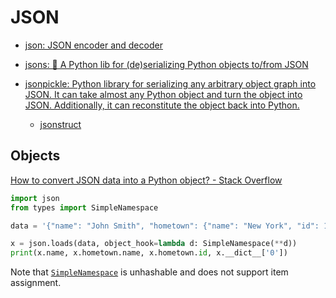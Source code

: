 # JSON
- [json: JSON encoder and decoder](https://docs.python.org/3/library/json.html)

- [jsons: 🐍 A Python lib for (de)serializing Python objects to/from JSON](https://github.com/ramonhagenaars/jsons)

- [jsonpickle: Python library for serializing any arbitrary object graph into JSON. It can take almost any Python object and turn the object into JSON. Additionally, it can reconstitute the object back into Python.](https://github.com/jsonpickle/jsonpickle)
  - [jsonstruct](https://github.com/initialxy/jsonstruct)

## Objects
[How to convert JSON data into a Python object? - Stack Overflow](https://stackoverflow.com/questions/6578986/how-to-convert-json-data-into-a-python-object)

```python
import json
from types import SimpleNamespace

data = '{"name": "John Smith", "hometown": {"name": "New York", "id": 123}, "0": 1}'

x = json.loads(data, object_hook=lambda d: SimpleNamespace(**d))
print(x.name, x.hometown.name, x.hometown.id, x.__dict__['0'])
```

Note that [`SimpleNamespace`](https://docs.python.org/3/library/types.html#types.SimpleNamespace) is unhashable and does not support item assignment.